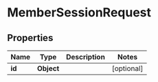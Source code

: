 

# MemberSessionRequest



## Properties

| Name | Type | Description | Notes |
|------------ | ------------- | ------------- | -------------|
|**id** | **Object** |  |  [optional] |



